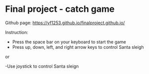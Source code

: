 # Final project - catch game
Github page: https://yf1253.github.io/finalproject.github.io/

Instruction:
- Press the space bar on your keyboard to start the game
- Press up, down, left, and right arrow keys to control Santa sleigh

or

-Use joystick to control Santa sleign

